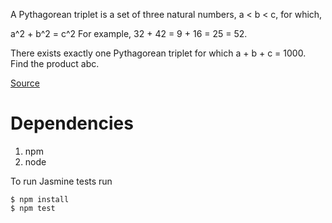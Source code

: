 A Pythagorean triplet is a set of three natural numbers, a < b < c, for which,

a^2 + b^2 = c^2
For example, 32 + 42 = 9 + 16 = 25 = 52.

There exists exactly one Pythagorean triplet for which a + b + c = 1000.
Find the product abc.

[Source](https://projecteuler.net/problem=9)

# Dependencies
1. npm
1. node

To run Jasmine tests run
```
$ npm install
$ npm test
```
